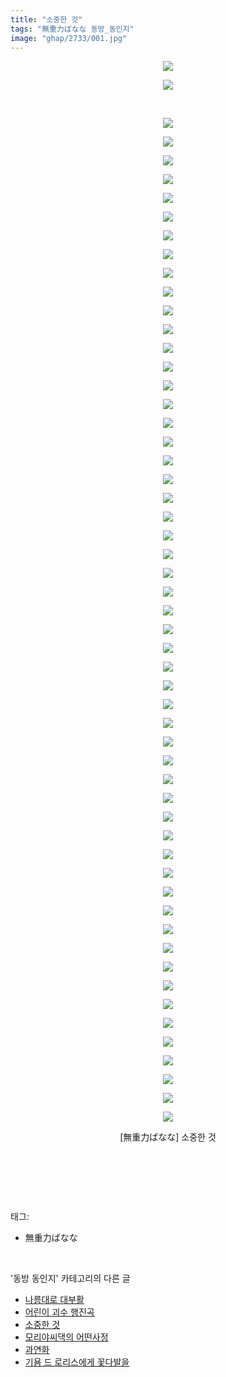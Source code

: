 ```yaml
---
title: "소중한 것"
tags: "無重力ばなな 동방_동인지"
image: "ghap/2733/001.jpg"
---
```

<div class="article">
<p style="text-align: center; clear: none; float: none;"><img src="{{ site.nasurl }}/ghap/2733/001.jpg"/></p>
<p style="text-align: center; clear: none; float: none;"><img src="{{ site.nasurl }}/ghap/2733/002.jpg"/></p>
<p style="text-align: center; clear: none; float: none;"><br/></p>
<p style="text-align: center; clear: none; float: none;"></p>
<p style="text-align: center; clear: none; float: none;"><img src="{{ site.nasurl }}/ghap/2733/003.jpg"/></p>
<p style="text-align: center; clear: none; float: none;"><img src="{{ site.nasurl }}/ghap/2733/004.jpg"/></p>
<p style="text-align: center; clear: none; float: none;"><img src="{{ site.nasurl }}/ghap/2733/005.jpg"/></p>
<p style="text-align: center; clear: none; float: none;"><img src="{{ site.nasurl }}/ghap/2733/006.jpg"/></p>
<p style="text-align: center; clear: none; float: none;"><img src="{{ site.nasurl }}/ghap/2733/007.jpg"/></p>
<p style="text-align: center; clear: none; float: none;"><img src="{{ site.nasurl }}/ghap/2733/008.jpg"/></p>
<p style="text-align: center; clear: none; float: none;"><img src="{{ site.nasurl }}/ghap/2733/009.jpg"/></p>
<p style="text-align: center; clear: none; float: none;"><img src="{{ site.nasurl }}/ghap/2733/010.jpg"/></p>
<p style="text-align: center; clear: none; float: none;"><img src="{{ site.nasurl }}/ghap/2733/011.jpg"/></p>
<p style="text-align: center; clear: none; float: none;"><img src="{{ site.nasurl }}/ghap/2733/012.jpg"/></p>
<p style="text-align: center; clear: none; float: none;"><img src="{{ site.nasurl }}/ghap/2733/013.jpg"/></p>
<p style="text-align: center; clear: none; float: none;"><img src="{{ site.nasurl }}/ghap/2733/014.jpg"/></p>
<p style="text-align: center; clear: none; float: none;"><img src="{{ site.nasurl }}/ghap/2733/015.jpg"/></p>
<p style="text-align: center; clear: none; float: none;"><img src="{{ site.nasurl }}/ghap/2733/016.jpg"/></p>
<p style="text-align: center; clear: none; float: none;"><img src="{{ site.nasurl }}/ghap/2733/017.jpg"/></p>
<p style="text-align: center; clear: none; float: none;"><img src="{{ site.nasurl }}/ghap/2733/018.jpg"/></p>
<p style="text-align: center; clear: none; float: none;"><img src="{{ site.nasurl }}/ghap/2733/019.jpg"/></p>
<p style="text-align: center; clear: none; float: none;"><img src="{{ site.nasurl }}/ghap/2733/020.jpg"/></p>
<p style="text-align: center; clear: none; float: none;"><img src="{{ site.nasurl }}/ghap/2733/021.jpg"/></p>
<p style="text-align: center; clear: none; float: none;"><img src="{{ site.nasurl }}/ghap/2733/022.jpg"/></p>
<p style="text-align: center; clear: none; float: none;"><img src="{{ site.nasurl }}/ghap/2733/023.jpg"/></p>
<p style="text-align: center; clear: none; float: none;"><img src="{{ site.nasurl }}/ghap/2733/024.jpg"/></p>
<p style="text-align: center; clear: none; float: none;"><img src="{{ site.nasurl }}/ghap/2733/025.jpg"/></p>
<p style="text-align: center; clear: none; float: none;"><img src="{{ site.nasurl }}/ghap/2733/026.jpg"/></p>
<p style="text-align: center; clear: none; float: none;"><img src="{{ site.nasurl }}/ghap/2733/027.jpg"/></p>
<p style="text-align: center; clear: none; float: none;"><img src="{{ site.nasurl }}/ghap/2733/028.jpg"/></p>
<p style="text-align: center; clear: none; float: none;"><img src="{{ site.nasurl }}/ghap/2733/029.jpg"/></p>
<p style="text-align: center; clear: none; float: none;"><img src="{{ site.nasurl }}/ghap/2733/030.jpg"/></p>
<p style="text-align: center; clear: none; float: none;"><img src="{{ site.nasurl }}/ghap/2733/031.jpg"/></p>
<p style="text-align: center; clear: none; float: none;"><img src="{{ site.nasurl }}/ghap/2733/032.jpg"/></p>
<p style="text-align: center; clear: none; float: none;"><img src="{{ site.nasurl }}/ghap/2733/033.jpg"/></p>
<p style="text-align: center; clear: none; float: none;"><img src="{{ site.nasurl }}/ghap/2733/034.jpg"/></p>
<p style="text-align: center; clear: none; float: none;"><img src="{{ site.nasurl }}/ghap/2733/035.jpg"/></p>
<p style="text-align: center; clear: none; float: none;"><img src="{{ site.nasurl }}/ghap/2733/036.jpg"/></p>
<p style="text-align: center; clear: none; float: none;"><img src="{{ site.nasurl }}/ghap/2733/037.jpg"/></p>
<p style="text-align: center; clear: none; float: none;"><img src="{{ site.nasurl }}/ghap/2733/038.jpg"/></p>
<p style="text-align: center; clear: none; float: none;"><img src="{{ site.nasurl }}/ghap/2733/039.jpg"/></p>
<p style="text-align: center; clear: none; float: none;"><img src="{{ site.nasurl }}/ghap/2733/040.jpg"/></p>
<p style="text-align: center; clear: none; float: none;"><img src="{{ site.nasurl }}/ghap/2733/041.jpg"/></p>
<p style="text-align: center; clear: none; float: none;"><img src="{{ site.nasurl }}/ghap/2733/042.jpg"/></p>
<p style="text-align: center; clear: none; float: none;"><img src="{{ site.nasurl }}/ghap/2733/043.jpg"/></p>
<p style="text-align: center; clear: none; float: none;"><img src="{{ site.nasurl }}/ghap/2733/044.jpg"/></p>
<p style="text-align: center; clear: none; float: none;"><img src="{{ site.nasurl }}/ghap/2733/045.jpg"/></p>
<p style="text-align: center; clear: none; float: none;"><img src="{{ site.nasurl }}/ghap/2733/046.jpg"/></p>
<p style="text-align: center; clear: none; float: none;"><img src="{{ site.nasurl }}/ghap/2733/047.jpg"/></p>
<p style="text-align: center; clear: none; float: none;"><img src="{{ site.nasurl }}/ghap/2733/048.jpg"/></p>
<p style="text-align: center; clear: none; float: none;"><img src="{{ site.nasurl }}/ghap/2733/049.jpg"/></p>
<p style="text-align: center; clear: none; float: none;"><img src="{{ site.nasurl }}/ghap/2733/050.jpg"/></p>
<p style="text-align: center; clear: none; float: none;"><img src="{{ site.nasurl }}/ghap/2733/051.jpg"/></p>
<p style="text-align: center; clear: none; float: none;"><img src="{{ site.nasurl }}/ghap/2733/052.jpg"/></p>
<p style="text-align: center; clear: none; float: none;"><img src="{{ site.nasurl }}/ghap/2733/053.jpg"/></p>
<p style="text-align: center; clear: none; float: none;"><img src="{{ site.nasurl }}/ghap/2733/054.jpg"/></p>
<p style="text-align: center; clear: none; float: none;"><img src="{{ site.nasurl }}/ghap/2733/055.jpg"/></p>
<p style="text-align: center; clear: none; float: none;"><img src="{{ site.nasurl }}/ghap/2733/056.jpg"/></p>
<p style="text-align: center; clear: none; float: none;">[無重力ばなな] 소중한 것</p>
<p style="text-align: center; clear: none; float: none;"><br/></p>
<p><br/></p>
</div><br/>
<div class="tagTrail">
<p>태그: </p>
<ul>
<li>無重力ばなな</li>
</ul>
</div><br/>
<div class="another">
<p>'동방 동인지' 카테고리의 다른 글</p>
<ul>
<li><a href="/2016-11-24-ghap_2735">나름대로 대부활</a></li>
<li><a href="/2016-11-24-ghap_2734">어린이 괴수 행진곡</a></li>
<li><a href="/2016-11-24-ghap_2733">소중한 것</a></li>
<li><a href="/2016-11-24-ghap_2732">모리야씨댁의 어떤사정</a></li>
<li><a href="/2016-11-24-ghap_2731">과연화</a></li>
<li><a href="/2016-11-24-ghap_2729">기욤 드 로리스에게 꽃다발을</a></li>
</ul>
</div><br/>
<div class="cb_module cb_fluid">
<div class="cb_wrt cb_profile">
</div><!-- commentList close -->
</div><br/>
